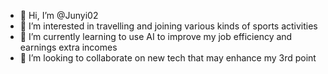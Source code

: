 - 👋 Hi, I’m @Junyi02
- 👀 I’m interested in travelling and joining various kinds of sports activities
- 🌱 I’m currently learning to use AI to improve my job efficiency and earnings extra incomes 
- 💞️ I’m looking to collaborate on new tech that may enhance my 3rd point


<!---
Junyi02/Junyi02 is a ✨ special ✨ repository because its `README.md` (this file) appears on your GitHub profile.
You can click the Preview link to take a look at your changes.
--->
